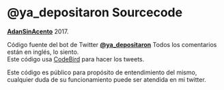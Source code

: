 # @ya_depositaron Sourcecode    
**[AdanSinAcento](http://www.twitter.com/adansinacento)** 2017.       
    
Código fuente del bot de Twitter **[@ya_depositaron](http://www.twitter.com/ya_depositaron)** 
Todos los comentarios están en inglés, lo siento.    
Este código usa [CodeBird](https://github.com/jublonet/codebird-php) para hacer los tweets.    

Este código es público para propósito de entendimiento del mismo, cualquier duda de su funcionamiento puede ser atendida en mi twitter.    
